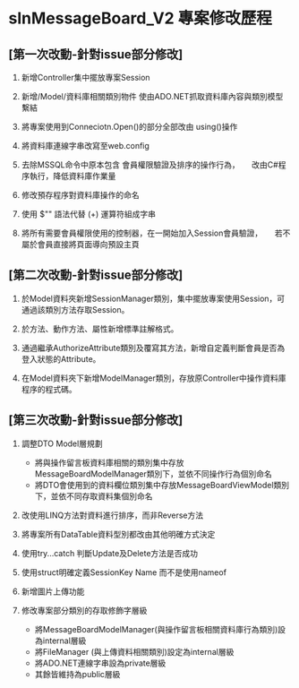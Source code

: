 # slnMessageBoard_V2 專案修改歷程

## [第一次改動-針對issue部分修改]

1. 新增Controller集中擺放專案Session

2. 新增/Model/資料庫相關類別物件 使由ADO.NET抓取資料庫內容與類別模型繫結

3. 將專案使用到Conneciotn.Open()的部分全部改由 using()操作

4. 將資料庫連線字串改寫至web.config

5. 去除MSSQL命令中原本包含 會員權限驗證及排序的操作行為，
　 改由C#程序執行，降低資料庫作業量

6. 修改預存程序對資料庫操作的命名

7. 使用 $"" 語法代替 (+) 運算符組成字串

8. 將所有需要會員權限使用的控制器，在一開始加入Session會員驗證，
　 若不屬於會員直接將頁面導向預設主頁
  
## [第二次改動-針對issue部分修改]

1. 於Model資料夾新增SessionManager類別，集中擺放專案使用Session，可通過該類別方法存取Session。

2. 於方法、動作方法、屬性新增標準註解格式。

3. 通過繼承AuthorizeAttribute類別及覆寫其方法，新增自定義判斷會員是否為登入狀態的Attribute。

4. 在Model資料夾下新增ModelManager類別，存放原Controller中操作資料庫程序的程式碼。

## [第三次改動-針對issue部分修改]

1. 調整DTO Model層規劃
    * 將與操作留言板資料庫相關的類別集中存放MessageBoardModelManager類別下，並依不同操作行為個別命名
    * 將DTO會使用到的資料欄位類別集中存放MessageBoardViewModel類別下，並依不同存取資料集個別命名

2. 改使用LINQ方法對資料進行排序，而非Reverse方法

3. 將專案所有DataTable資料型別都改由其他明確方式決定

4. 使用try...catch 判斷Update及Delete方法是否成功

5. 使用struct明確定義SessionKey Name 而不是使用nameof

6. 新增圖片上傳功能

7. 修改專案部分類別的存取修飾字層級
    * 將MessageBoardModelManager(與操作留言板相關資料庫行為類別)設為internal層級
    * 將FileManager (與上傳資料相關類別)設定為internal層級
    * 將ADO.NET連線字串設為private層級
    * 其餘皆維持為public層級
